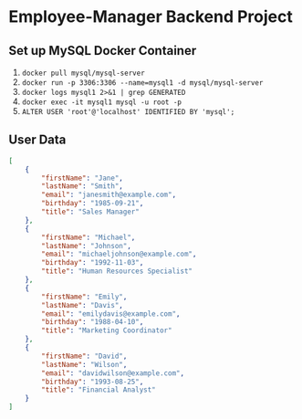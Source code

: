 # Employee-Manager Backend Project

## Set up MySQL Docker Container
1. `docker pull mysql/mysql-server`
2. `docker run -p 3306:3306 --name=mysql1 -d mysql/mysql-server`
3. `docker logs mysql1 2>&1 | grep GENERATED`
4. `docker exec -it mysql1 mysql -u root -p`
5. `ALTER USER 'root'@'localhost' IDENTIFIED BY 'mysql';`

## User Data
```json
[
    {
        "firstName": "Jane",
        "lastName": "Smith",
        "email": "janesmith@example.com",
        "birthday": "1985-09-21",
        "title": "Sales Manager"
    },
    {
        "firstName": "Michael",
        "lastName": "Johnson",
        "email": "michaeljohnson@example.com",
        "birthday": "1992-11-03",
        "title": "Human Resources Specialist"
    },
    {
        "firstName": "Emily",
        "lastName": "Davis",
        "email": "emilydavis@example.com",
        "birthday": "1988-04-10",
        "title": "Marketing Coordinator"
    },
    {
        "firstName": "David",
        "lastName": "Wilson",
        "email": "davidwilson@example.com",
        "birthday": "1993-08-25",
        "title": "Financial Analyst"
    }
]
```
